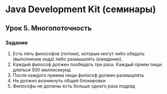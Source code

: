 # Java Development Kit (семинары)

## Урок 5. Многопоточность

### Задание

1. Есть пять философов (потоки), которые могут либо обедать (выполнение кода) либо размышлять (ожидание).
2. Каждый философ должен пообедать три раза. Каждый прием пищи длиться 500 миллисекунд
3. После каждого приема пищи философ должен размышлять
4. Не должно возникнуть общей блокировки
5. Философы не должны есть больше одного раза подряд
